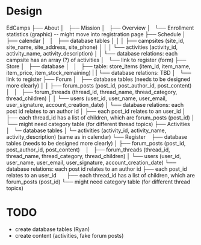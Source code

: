 Design
===
EdCamps
├── About
│   ├── Mission
│   ├── Overview
│   └── Enrollment statistics (graphic) -- might move into registration page
├── Schedule
│   ├── calendar
│   │   ├── database tables
│   │   │   ├── campsites (site_id, site_name, site_address, site_phone)
│   │   │   └── activities (activity_id, activity_name, activity_description)
│   │   └── database relations: each campsite has an array (?) of activities
│   └── link to register (form)
├── Store
│   ├── database
│   │   ├── table: store_items (item_id, item_name, item_price, item_stock_remaining)
|   |   └── database relations: TBD
│   └── link to register
├── Forum
│   ├── database tables (needs to be designed more clearly)
│   │   ├── forum_posts (post_id, post_author_id, post_content)
│   │   ├── forum_threads (thread_id, thread_name, thread_category, thread_children)
│   │   └── users (user_id, user_name, user_email, user_signature, account_creation_date)
│   └── database relations: each post id relates to an author id
│       ├── each post_id relates to an user_id
│       ├── each thread_id has a list of children, which are forum_posts (post_id)
│       └── might need category table (for different thread topics)
├── Activities
│   └─ database tables
│      └─ activities (activity_id, activity_name, activity_description) (same as in calendar)
└── Register
    ├── database tables (needs to be designed more clearly)
    │   ├── forum_posts (post_id, post_author_id, post_content)
    │   ├── forum_threads (thread_id, thread_name, thread_category, thread_children)
    │   └── users (user_id, user_name, user_email, user_signature, account_creation_date)
    └── database relations: each post id relates to an author id
        ├── each post_id relates to an user_id
        ├── each thread_id has a list of children, which are forum_posts (post_id)
        └── might need category table (for different thread topics)

TODO
===
- create database tables (Ryan)
- create content (activities, fake forum posts)
